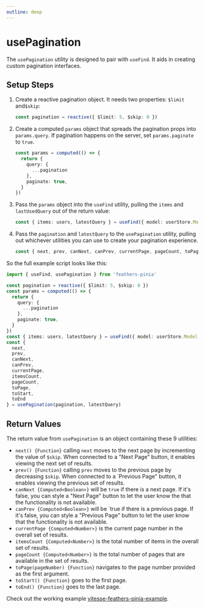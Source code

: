 ```yaml
---
outline: deep
---
```


# usePagination

The `usePagination` utility is designed to pair with `useFind`. It aids in creating custom pagination interfaces.

## Setup Steps

1. Create a reactive pagination object. It needs two properties:  `$limit` and`$skip`:

    ```ts
    const pagination = reactive({ $limit: 5, $skip: 0 })
    ```

2. Create a computed `params` object that spreads the pagination props into `params.query`. If pagination happens on the server, set `params.paginate` to `true`.

    ```ts
    const params = computed(() => {
      return {
        query: {
          ...pagination
        },
        paginate: true,
      }
    })
    ```

3. Pass the `params` object into the `useFind` utility, pulling the `items` and `lastUsedQuery` out of the return value:

    ```ts
    const { items: users, latestQuery } = useFind({ model: userStore.Model, params })
    ```

4. Pass the `pagination` and `latestQuery` to the `usePagination` utility, pulling out whichever utilities you can use to create your pagination experience.

    ```ts
    const { next, prev, canNext, canPrev, currentPage, pageCount, toPage, toStart, toEnd } = usePagination(pagination, latestQuery)
    ```

So the full example script looks like this:

```ts
import { useFind, usePagination } from 'feathers-pinia'

const pagination = reactive({ $limit: 5, $skip: 0 })
const params = computed(() => {
  return {
    query: {
      ...pagination
    },
    paginate: true,
  }
})
const { items: users, latestQuery } = useFind({ model: userStore.Model, params })
const {
  next,
  prev,
  canNext,
  canPrev,
  currentPage,
  itemsCount,
  pageCount,
  toPage,
  toStart,
  toEnd
} = usePagination(pagination, latestQuery)
```

## Return Values

The return value from `usePagination` is an object containing these 9 utilities:

- `next() {Function}` calling `next` moves to the next page by incrementing the value of `$skip`. When connected to a "Next Page" button, it enables viewing the next set of results.
- `prev() {Function}` calling `prev` moves to the previous page by decreasing `$skip`. When connected to a `Previous Page" button, it enables viewing the previous set of results.
- `canNext {Computed<Boolean>}` will be `true` if there is a next page. If it's false, you can style a "Next Page" button to let the user know the that the functionality is not available.
- `canPrev {Computed<Boolean>}` will be `true if there is a previous page. If it's false, you can style a "Previous Page" button to let the user know that the functionality is not available.
- `currentPage {Computed<Number>}` is the current page number in the overall set of results.
- `itemsCount {Computed<Number>}` is the total number of items in the overall set of results.
- `pageCount {Computed<Number>}` is the total number of pages that are available in the set of results.
- `toPage(pageNumber) {Function}` navigates to the page number provided as the first argument.
- `toStart() {Function}` goes to the first page.
- `toEnd() {Function}` goes to the last page.

Check out the working example [vitesse-feathers-pinia-example](https://github.com/marshallswain/vitesse-feathers-pinia-example).
